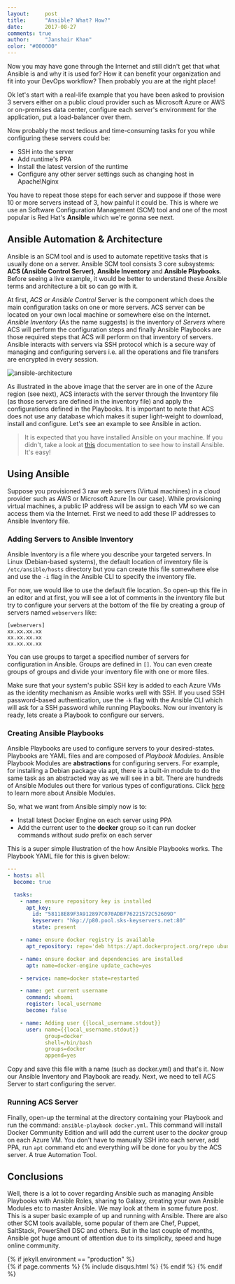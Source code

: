 ```yaml
---
layout:     post
title:      "Ansible? What? How?"
date:       2017-08-27
comments: true
author:     "Janshair Khan"
color: "#000000"
---
```


Now you may have gone through the Internet and still didn't get that what Ansible is and why it is used for? How it can benefit your organization and fit into your DevOps workflow? Then probably you are at the right place!

Ok let's start with a real-life example that you have been asked to provision 3 servers either on a public cloud provider such as Microsoft Azure or AWS or on-premises data center, configure each server's environment for the application, put a load-balancer over them.

Now probably the most tedious and time-consuming tasks for you while configuring these servers could be:
 - SSH into the server
 - Add runtime's PPA
 - Install the latest version of the runtime
 - Configure any other server settings such as changing host in Apache\Nginx

You have to repeat those steps for each server and suppose if those were 10 or more servers instead of 3, how painful it could be. This is where we use an Software Configuration Management (SCM) tool and one of the most popular is Red Hat's **Ansible** which we're gonna see next.

## Ansible Automation & Architecture

Ansible is an SCM tool and is used to automate repetitive tasks that is usually done on a server. Ansible SCM tool consists 3 core subsystems: **ACS (Ansible Control Server)**, **Ansible Inventory** and **Ansible Playbooks**. Before seeing a live example, it would be better to understand these Ansible terms and architecture a bit so can go with it.

At first, *ACS or Ansible Control* Server is the component which does the main configuration tasks on one or more servers. ACS server can be located on your own local machine or somewhere else on the Internet. *Ansible Inventory* (As the name suggests) is the inventory of *Servers* where ACS will perform the configuration steps and finally Ansible Playbooks are those required steps that ACS will perform on that inventory of servers. Ansible interacts with servers via SSH protocol which is a secure way of managing and configuring servers i.e. all the operations and file transfers are encrypted in every session. 

<img src="https://kjanshair.azureedge.net/azure/up-and-running-with-ansible-and-microsoft-azure/1.png" alt="ansible-architecture" class="img-responsive center-block"/>

As illustrated in the above image that the server are in one of the Azure region (see next), ACS interacts with the server through the Inventory file (as those servers are defined in the inventory file) and apply the configurations defined in the Playbooks. It is important to note that ACS does not use any database which makes it super light-weight to download, install and configure. Let's see an example to see Ansible in action.

> It is expected that you have installed Ansible on your machine. If you didn't, take a look at <a href="http://docs.ansible.com/ansible/latest/intro_installation.html" class="underline" target="_blank">this</a> documentation to see how to install Ansible. It's easy!

## Using Ansible

Suppose you provisioned 3 raw web servers (Virtual machines) in a cloud provider such as AWS or Microsoft Azure (In our case). While provisioning virtual machines, a public IP address will be assign to each VM so we can access them via the Internet. First we need to add these IP addresses to Ansible Inventory file.

### Adding Servers to Ansible Inventory

Ansible Inventory is a file where you describe your targeted servers. In Linux (Debian-based systems), the default location of inventory file is `/etc/ansible/hosts` directory but you can create this file somewhere else and use the `-i` flag in the Ansible CLI to specify the inventory file.

For now, we would like to use the default file location. So open-up this file in an editor and at first, you will see a lot of comments in the inventory file but try to configure your servers at the bottom of the file by creating a group of servers named `webservers` like:

```
[webservers]
xx.xx.xx.xx
xx.xx.xx.xx
xx.xx.xx.xx
```  

You can use groups to target a specified number of servers for configuration in Ansible. Groups are defined in `[]`. You can even create groups of groups and divide your inventory file with one or more files.

Make sure that your system's public SSH key is added to each Azure VMs as the identity mechanism as Ansible works well with SSH. If you used SSH password-based authentication, use the `-k` flag with the Ansible CLI which will ask for a SSH password while running Playbooks. Now our inventory is ready, lets create a Playbook to configure our servers.

### Creating Ansible Playbooks

Ansible Playbooks are used to configure servers to your desired-states. Playbooks are YAML files and are composed of *Playbook Modules*. Ansible Playbook Modules are **abstractions** for configuring servers. For example, for installing a Debian package via apt, there is a built-in module to do the same task as an abstracted way as we will see in a bit. There are hundreds of Ansible Modules out there for various types of configurations. Click <a href="http://docs.ansible.com/ansible/latest/modules_intro.html" class="underline" target="_blank">here</a> to learn more about Ansible Modules.

So, what we want from Ansible simply now is to:

- Install latest Docker Engine on each server using PPA
- Add the current user to the **docker** group so it can run docker commands without *sudo* prefix on each server

This is a super simple illustration of the how Ansible Playbooks works. The Playbook YAML file for this is given below:

```yaml
---
- hosts: all
  become: true

  tasks:
    - name: ensure repository key is installed
      apt_key:
        id: "58118E89F3A912897C070ADBF76221572C52609D"
        keyserver: "hkp://p80.pool.sks-keyservers.net:80"
        state: present

    - name: ensure docker registry is available
      apt_repository: repo='deb https://apt.dockerproject.org/repo ubuntu-xenial main' state=present

    - name: ensure docker and dependencies are installed
      apt: name=docker-engine update_cache=yes

    - service: name=docker state=restarted

    - name: get current username
      command: whoami
      register: local_username
      become: false

    - name: Adding user {{local_username.stdout}}  
      user: name={{local_username.stdout}}
            group=docker
            shell=/bin/bash
            groups=docker
            append=yes
``` 

Copy and save this file with a name (such as docker.yml) and that's it. Now our Ansible Inventory and Playbook are ready. Next, we need to tell ACS Server to start configuring the server.

### Running ACS Server

Finally, open-up the terminal at the directory containing your Playbook and run the command: `ansible-playbook docker.yml`. This command will install Docker Community Edition and will add the current user to the *docker* group on each Azure VM. You don't have to manually SSH into each server, add PPA, run `apt` command etc and everything will be done for you by the ACS server. A true Automation Tool.

## Conclusions
Well, there is a lot to cover regarding Ansible such as managing Ansible Playbooks with Ansible Roles, sharing to Galaxy, creating your own Ansible Modules etc to master Ansible. We may look at them in some future post. This is a super basic example of up and running with Ansible. There are also other SCM tools available, some popular of them are Chef, Puppet, SaltStack, PowerShell DSC and others. But in the last couple of months, Ansible got huge amount of attention due to its simplicity, speed and huge online community.

{% if jekyll.environment == "production" %}    
    {% if page.comments %}
      {% include disqus.html %}
    {% endif %}
{% endif %}

